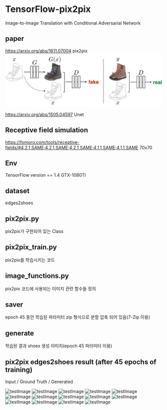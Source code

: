 # TensorFlow-pix2pix
Image-to-Image Translation with Conditional Adversarial Network

## paper  
https://arxiv.org/abs/1611.07004 pix2pix
![testImage](./pix2pix_paper_image/pix2pix_object.png)

https://arxiv.org/abs/1505.04597 Unet

## Receptive field simulation
https://fomoro.com/tools/receptive-fields/#4,2,1,SAME;4,2,1,SAME;4,2,1,SAME;4,1,1,SAME;4,1,1,SAME 70x70

## Env
TensorFlow version == 1.4
GTX-1080TI

## dataset
edges2shoes

## pix2pix.py
pix2pix가 구현되어 있는 Class

## pix2pix_train.py
pix2pix를 학습시키는 코드

## image_functions.py
pix2pix 코드에 사용되는 이미지 관련 함수들 정의

## saver
epoch 45 동안 학습된 파라미터
zip 형식으로 분할 압축 되어 있음(7-Zip 이용)

## generate
학습된 결과 shoes 생성 이미지(epoch 45 파라미터 이용)


## pix2pix edges2shoes result (after 45 epochs of training) 
Input / Ground Truth / Generated

![testImage](./generate/45/48.jpg)
![testImage](./generate/45/51.jpg)
![testImage](./generate/45/73.jpg)
![testImage](./generate/45/79.jpg)
![testImage](./generate/45/93.jpg)
![testImage](./generate/45/187.jpg)
![testImage](./generate/45/190.jpg)
![testImage](./generate/45/200.jpg)
![testImage](./generate/45/181.jpg)
![testImage](./generate/45/177.jpg)
![testImage](./generate/45/176.jpg)
![testImage](./generate/45/125.jpg)
![testImage](./generate/45/117.jpg)
![testImage](./generate/45/104.jpg)

